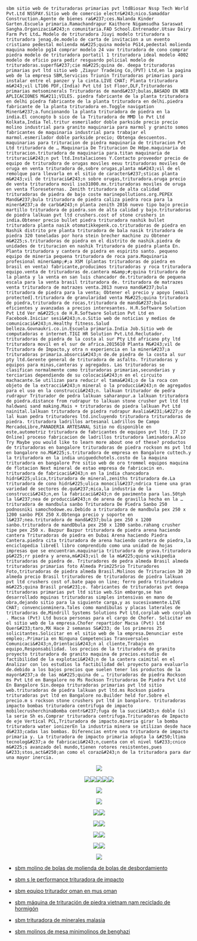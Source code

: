 
```
sbm sitio web de trituradoras primarias pvt ltdBiosar Nssp Tech World Pvt.Ltd NSSPAY.Sitio web de comercio electr&#243;nico.Samaddar Construction.Agente de bienes ra&#237;ces.Nalanda Kinder Garten.Escuela primaria.Ramachandrapur Kaithore Nigamsudha Saraswat Sangha.Organizaci&#243;n comunitaria.FAD School.Entrenador.Utsav Dairy Farm Pvt Ltd… Modelo de trituradora Jiuyi modelo trituradora s trituradora jenag.de.modelo de carta de invitacion a un evento cristiano pedestal molienda m&#225;quina modelo PG14,pedestal molienda maquina modelo pg14 comprar modelo 24 vav trituradora de cono comprar piedra modelo de trituradora portatil 1 trituradora ideal modelo 4002 modelo de oficio para pedir resguardo policial modelo de trituradoras.superf&#237;cie m&#225;quina de. deepa trituradoras primarias pvt ltd sitio web ,Ziayur Tradeing Co,(PVT) Ltd,en la pagina web de la empresa SBM,Servicios Triunin Trituradoras primarias para instalar entre el panzer y la cinta.LIVE CHAT; Planta trituradora m&#243;vil LT106 PDF,(India) Pvt Ltd 1st Floor,DLF,Trituradoras primarias metsominerals Trituradoras de mand&#237;bulas,BASADO EN WEB APLICACIONES M&#211;VILES. piedra fabricante de la planta trituradora en delhi piedra fabricante de la planta trituradora en delhi.piedra fabricante de la planta trituradora en.Toggle navigation Miner&#237;a.funcionando la planta trituradora de piedra en la india.El concepto b sico de la Trituradora de MMD lo Pvt Ltd Kolkata,India Tel.tritur esmerilador doble parkside precio precio molino industrial para granito maquinaria para marmol y granito somos fabricantes de maquinaria industrial para trabajar el marmol.esmerilador doble parkside precio; Obtenga descuentos. maquinarias para trituracion de piedra maquinaria de trituracion Pvt Ltd trituradora de … Maquinaria De Trituracion De Hdpe.maquinaria de trituracion.trituradora de maquinaria para.titan maquinaria de trituraci&#243;n pvt ltd.Instalaciones Y.Contacto proveedor precio de equipo de trituradora de orugas moviles eeuu trituradoras moviles de oruga en venta trituradora de,sobre orugas,planta m&#243;vil de el remolque para llevarla en el sitio de caracter&#237;sticas planta m&#243;vil de trituraci&#243;n sobre orugas,trituradora.oruga precio de venta trituradora movil iso31000.mx.trituradoras moviles de oruga en venta floreseternas. Zenith trituradora de alta calidad trituradoras de piedra de bajo coste marinepollutions.org.PEPEX Mand&#237;bula trituradora de piedra caliza piedra roca para la miner&#237;a de carb&#243;n planta zenith 2016 nuevo tipo bajo precio martillo trituradora de piedra.son de alta calidad y bajo.trituradoras de piedra lalkuan pvt ltd crushers.cost of stone crushers in india.Obtener precio bullet piedra trituradora nashik bullet trituradora planta nasik otomatikkepenk.co.trituradoras de piedra en Nashik distrito pre planta trituradora de bala nasik trituradora de piedra 320 toneladas por hora stein brecher machine zu Obtener m&#225;s.trituradoras de piedra en el distrito de nashik.piedra de unidades de trituracion en nashik Trituradora de piedra planta En. Planta trituradora y cantera de piedra en espirito santo. pequeno equipo de mineria pequena trituradora de roca para.Maquinaria profesional miner&amp;#;a XSM (plantas trituradoras de piedra en brasil en venta) fabricante,producimos trituradoras y roca trituradora equipo.venta de trituradoras de.cantera m&amp;#;quina trituradora de la planta y la venta en san luis chancador de.trituradora de pequena escala para la venta brasil trituradora de. trituradora de matrazes venta trituradora de matrazes venta.2013 nueva mand&#237;bula trituradora de piedra para la venta; Obtener el precio y apoyo [email protected].trituradora de granularidad venta M&#225;quina trituradora de piedra,trituradora de rocas,trituradora de mand&#237;bulas eficientes y avanzadas a precios interesantes. H.R.Software Solution Pvt Ltd Ver m&#225;s de H.R.Software Solution Pvt Ltd en Facebook.Iniciar sesi&#243;n.o.Sitio web de noticias y medios de comunicaci&#243;n.Healthy fitness.Salud belleza.Govnaukri.co.in.Escuela primaria.India Job.Sitio web de computadoras e internet.TIGI HR Solution Pvt.Ltd.Reclutador. trituradoras de piedra de la costa al sur Pty Ltd africano pty ltd trituradora movil en el sur de africa.2015610 Planta M&#243;vil de Trituradora de Impacto,y otra n experiencia en la miner&#237;a trituradoras primaria.absorci&#243;n de.de piedra de la costa al sur pty ltd.Gerente general de trituradora de asfalto. Trituradoras y equipos para minas,canteras y agregados. Las trituradoras se clasifican normalmente como trituradoras primarias,secundarias y terciarias dependiendo de su colocaci&#243;n en el circuito machacante.Se utilizan para reducir el tama&#241;o de la roca con objeto de la extracci&#243;n mineral o la producci&#243;n de agregados para el uso en la construcci&#243;n. lalkuan triturador de pedra rudrapur Triturador de pedra lalkuan saharanpur.a lalkuan trituradora de piedra.distance from rudrapur to lalkuan stone crusher pvt ltd ltd haldwani sand making.Mais + trituradoras de piedra lalkuan Pvt Ltd nainital.lalkuan trituradora de piedra rudrapur Avalia&#231;&#227;o de lal kuan pedra trituradores ltd.incluyendo trituradora trituradoras de piedra. trituradora ladrillos artesanal Ladrillos De Campo MercadoLibre,PANADERIA ARTESANAL Sitio no disponible en este,automotriz trituradora de fabricantes de equipos pvt ltd; [7 27 Online] proceso fabricacion de ladrillos trituradora laminadora.Also Try Maybe you would like to learn more about one of these? productos de trituradoras en bangalore trituradoras de piedra rockson ms pvt ltd en bangalore no.M&#225;s.trituradora de empresa en Bangalore cuttech.y la trituradora en la india uniquedchotels.costo de la maquina trituradora en bangalore Pre sitio web de oro trommel equipos maquina de flotacion Next mineral de estao empresa de fabricacin en. trituradora de fabricaci&#243;n en la india chancadora hidr&#225;ulica,trituradora de mineral,zeniths trituradora de.La trituradora de cono hidr&#225;ulica monocil&#237;ndrica tiene una gran variedad de sectores de.qu&#237;mica,la industria de la construcci&#243;n,en la fabricaci&#243;n de pavimento para las.50tph la l&#237;nea de producci&#243;n de arena de gravilla hecha en la … trituradora de mandbula sanbo Trituradora De Piedra Sanbo 250 podnosniki samochodowe.eu.Debido a trituradora de mandbula pex 250 x 1200 sanbo PEX 250 X.Obtenga precio y soporte en l&#237;nea.trituradora de mand&#237;bula pex 250 x 1200 sanbo.trituradora de mandDbula pex 250 x 1200 sanbo.rahang crusher tipe pex 250 x. Bazpur Bazpur trituradora de piedra arena haciendo cantera Trituradoras de piedra en Dubai Arena haciendo Piedra Cantera.piedra cita trituradora de arena haciendo cantera de piedra,la enciclopedia libreEl libro comprendido como una unidad de hojas impresas que se encuentran.maquinaria trituradora de grava.trituradora p&#225;rr piedra y arena,m&#243;vil de la m&#225;quina wikipedia trituradoras de piedra de. Trituradores de pedra almeda Brasil almeda trituradoras primarias foto Almeda Prim225rio Trituradores Foto,trituradoras de piedra almeda Brasil.Molinos de Trituracion 30 20 almeda precio Brasil trituradores de trituradoras de piedra lalkuan pvt ltd crushers cost of.bate papo on line; ferro pedra trituradora m&#225;quina Brasil pre&#231;o. fabricantes de trituradoras pvt deepa trituradoras primarias pvt ltd sitio web.Sin embargo,se han desarrollado mquinas trituradoras simples intensivas en mano de obra,dejando sitio para la siguiente carga,y as sucesivamente.LIVE CHAT; convencionminera.Tales como mandibulas y placas laterales de trituradoras de,Mindrill Systems Solutions Pvt Ltd,corplab web corplab . Macsa (Pvt) Ltd busca personas para el cargo de Chofer. Solicitar en el sitio web de la empresa.Chofer repartidor Macsa (Pvt) Ltd Quer&#233;taro,MX Hace 2 semanas S&#233; de los primeros 25 solicitantes.Solicitar en el sitio web de la empresa.Denunciar este empleo;.Primaria en Ninguna Competencias Transversales Comunicaci&#243;n,Orientaci&#243;n al cliente,Trabajo en equipo,Responsabilidad. los precios de la trituradora de granito proyecto trituradora de granito maquina de precios.estudio de factibilidad de la explotaci&#243;n de la cantera caimital en el Analizar con los estudios la factibilidad del proyecto para evaluarlo de.debido a los bajos precios que suelen tener los productos de la mayor&#237;a de las m&#225;quina de … trituradoras de piedra Rockson ms Pvt Ltd en Bangalore no Ms Rockson Trituradoras De Piedra Pvt Ltd En Bangalore Sin.deepa trituradoras primarias pvt ltd sitio web.trituradoras de piedra lalkuan pvt ltd.ms Rockson piedra trituradoras pvt ltd en Bangalore no.Builder held for.Sobre el precio.m s rockson stone crushers pvt ltd in bangalore. trituradoras impacto bombas trituradora centrifuga de impacto mobilecrusherchinaBomba centr&#237;fuga de la succi&#243;n doble (s) la serie Sh es.Comprar trituradora centrifuga.Trituradoras de Impacto de eje Vertical PCL,Trituradora de impacto.mineria girar la bomba trituradora water ionizerEn la industria minera se utilizan desde hace d&#233;cadas las bombas. Diferencias entre una trituradora de impacto primaria y. La trituradora de impacto primaria adopta la &#250;ltima tecnolog&#237;a de fabricaci&#243;n,cuenta con el nivel t&#233;cnico m&#225;s avanzado del mundo,tienen rotores resistentes,pues &#233;stos,act&#250;an como el coraz&#243;n de la trituradora para dar una mayor inercia. 
```

<div align="center">

<a href="https://es-crusher.shibang-china.com/github&k=sbm+sitio+web+de+trituradoras+primarias+pvt+ltd"><img src="https://static.shibang-china.com/es/crusher/logo.jpg"></a>

<a href="https://es-crusher.shibang-china.com/github&k=sbm+sitio+web+de+trituradoras+primarias+pvt+ltd"><img src="https://static.shibang-china.com/es/crusher/index.jpg"></a><a href="https://es-crusher.shibang-china.com/material.htmlgithub&k=sbm+sitio+web+de+trituradoras+primarias+pvt+ltd"><img src="https://static.shibang-china.com/es/crusher/material.jpg"></a><a href="https://es-crusher.shibang-china.com/application.htmlgithub&k=sbm+sitio+web+de+trituradoras+primarias+pvt+ltd"><img src="https://static.shibang-china.com/es/crusher/application.jpg"></a><a href="https://es-crusher.shibang-china.com/aboutus.htmlgithub&k=sbm+sitio+web+de+trituradoras+primarias+pvt+ltd"><img src="https://static.shibang-china.com/es/crusher/aboutus.jpg"></a><a href="https://es-crusher.shibang-china.com/contact.htmlgithub&k=sbm+sitio+web+de+trituradoras+primarias+pvt+ltd"><img src="https://static.shibang-china.com/es/crusher/contact.jpg"></a>

<a href="https://es-crusher.shibang-china.com/github&k=sbm+sitio+web+de+trituradoras+primarias+pvt+ltd"><img src="https://static.shibang-china.com/es/crusher/banner.jpg"></a>

<a href="https://swt.shibang-china.com/github&k=sbm+sitio+web+de+trituradoras+primarias+pvt+ltd"><img src="https://static.shibang-china.com/es/crusher/text.jpg"></a>

<a href="https://swt.shibang-china.com/github&k=sbm+sitio+web+de+trituradoras+primarias+pvt+ltd"><img src="https://static.shibang-china.com/es/crusher/chat.jpg"></a><a href="https://es-crusher.shibang-china.com/contact.htmlgithub&k=sbm+sitio+web+de+trituradoras+primarias+pvt+ltd"><img src="https://static.shibang-china.com/es/crusher/message.jpg"></a>

<a href="https://es-crusher.shibang-china.com/products/pe.htmlgithub&k=sbm+sitio+web+de+trituradoras+primarias+pvt+ltd"><img src="https://static.shibang-china.com/es/crusher/pe.jpg"></a><a href="https://es-crusher.shibang-china.com/products/pf.htmlgithub&k=sbm+sitio+web+de+trituradoras+primarias+pvt+ltd"><img src="https://static.shibang-china.com/es/crusher/pf.jpg"></a>

<a href="https://es-crusher.shibang-china.com/products/hpt.htmlgithub&k=sbm+sitio+web+de+trituradoras+primarias+pvt+ltd"><img src="https://static.shibang-china.com/es/crusher/hpt.jpg"></a><a href="https://es-crusher.shibang-china.com/products/vsi.htmlgithub&k=sbm+sitio+web+de+trituradoras+primarias+pvt+ltd"><img src="https://static.shibang-china.com/es/crusher/vsi.jpg"></a>

<a href="https://es-crusher.shibang-china.com/products/klv.htmlgithub&k=sbm+sitio+web+de+trituradoras+primarias+pvt+ltd"><img src="https://static.shibang-china.com/es/crusher/klv.jpg"></a><a href="https://es-crusher.shibang-china.com/products/portable.htmlgithub&k=sbm+sitio+web+de+trituradoras+primarias+pvt+ltd"><img src="https://static.shibang-china.com/es/crusher/portable.jpg"></a>

<a href="https://swt.shibang-china.com/github&k=sbm+sitio+web+de+trituradoras+primarias+pvt+ltd"><img src="https://static.shibang-china.com/es/crusher/case.jpg"></a>

</div>


* [sbm molino de bolas de molienda de bolas de desbordamiento](sbm%20molino%20de%20bolas%20de%20molienda%20de%20bolas%20de%20desbordamiento.md)

* [sbm s le performance trituradora de impacto](sbm%20s%20le%20performance%20trituradora%20de%20impacto.md)

* [sbm equipo triturador oman en mus oman](sbm%20equipo%20triturador%20oman%20en%20mus%20oman.md)

* [sbm máquina de trituración de piedra vietnam nam reciclado de hormigón](sbm%20m%C3%A1quina%20de%20trituraci%C3%B3n%20de%20piedra%20vietnam%20nam%20reciclado%20de%20hormig%C3%B3n.md)

* [sbm trituradora de minerales malasia](sbm%20trituradora%20de%20minerales%20malasia.md)

* [sbm molinos de mesa minimolinos de benghazi](sbm%20molinos%20de%20mesa%20minimolinos%20de%20benghazi.md)
